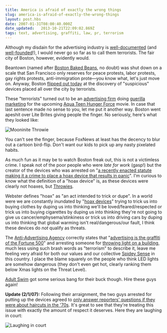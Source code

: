 ```yaml
---
title: America is afraid of exactly the wrong things
slug: america-is-afraid-of-exactly-the-wrong-things
layout: post.hbs
date: 2007-01-31T08:00:40.000Z
date_updated:   2013-10-21T22:09:02.869Z
tags: text, advertising, graffiti, law, pr, terrorism
---
```


Although my disdain for the advertising industry is <a href="http://www.sunshocked.com/stanifesto/archives/exxon-hearts-youtube/" title="'Exxon hearts YouTube' on Stanifesto">well-documented</a> (and <a href="http://www.sourcewatch.org/index.php?title=Astroturf" title="Astroturf on SourceWatch">well-founded</a>!), I would never go so far as to call them terrorists. The fair city of Boston, however, evidently would.<!--more-->

Beantown (named after <a href="http://www.oldtimecandy.com/boston-baked-beans.htm" title="OldTimeCandy.com">Boston Baked Beans</a>, no doubt) was shut down on a scale that San Francisco only reserves for peace protests, labor protests, gay rights protests, anti-immigration prote&mdash;you know what, let's just move on. Anyway, Boston <a href="http://wbztv.com/slideshows/local_slideshow_031203601" title="WBZTV.com Slideshow">flipped out today</a> at the discovery of "suspicious" devices placed all over the city by terrorists.

These "terrorists" turned out to be an <a href="http://interferenceinc.com/" title="InterferenceInc.com">advertising firm</a> doing <a href="http://en.wikipedia.org/wiki/Guerilla_marketing" title="Guerilla marketing on Wikipedia">guerilla marketing</a> for the upcoming <a href="http://www.adultswim.com/shows/athf/" title="ATHF Official Site">Aqua Teen Hunger Force</a> movie. In case that last sentence made no sense to you, let me put it another way. Boston went apeshit over Lite Brites giving people the finger. No seriously, here's what they looked like:

<img src="https://assets.stanifesto.com/images/2007/01/mooninitethrowie.jpg" alt="Mooninite Throwie" />

You can't see the finger, because FoxNews at least has the decency to blur out a cartoon bird-flip. Don't want our kids to pick up any nasty pixelated habits.

As much fun as it may be to watch Boston freak out, this is not a victimless crime. I speak not of the poor people who were <em>late for work</em> (gasp!) but the creator of the devices who was arrested on "<a href="http://wbztv.com/topstories/local_story_031135507.html" title="'Arrest Made In Boston's Hoax Device Incident' on WBZTV.com">a recently enacted statute making it a crime to place a hoax device that results in panic</a>". I'm curious to know what the definition of a "hoax device" is, as these devices were clearly not hoaxes, but <a href="http://www.instructables.com/id/E9D2ZJ3FG0EP286JEJ/" title="Making throwies with Instructables">Throwies</a>.

Webster defines "hoax" as "an act intended to trick or dupe". In a world were we are constantly inundated by "<a href="http://www.tvguide.com/" title="Anything on?">hoax devices</a>" trying to trick us into buying clothes by duping us into thinking we'll be loved/feared/respected or trick us into buying cigarettes by duping us into thinking they're not going to give us cancer/emphysema/stinkiness or trick us into driving cars by duping us into thinking that global warming isn't real/dangerous/our fault, I think these devices do <em>not</em> qualify as threats.

The <a href="http://www.antiadvertisingagency.com/" title="The AAA">Anti-Advertising Agency</a> correctly states that "<a href="http://antiadvertisingagency.com/projects/light-criticism/" title="Light Criticism at AAA">advertising is the graffiti of the Fortune 500</a>" and arresting someone for <a href="http://graffitiresearchlab.com/" title="GRL">throwing light on a building</a>, much less using such brash words as "terrorism" to describe it, leave me feeling very afraid for both our values and our collective <a href="http://www.geocities.com/spydr7/" title="The definitive source on Spidey Sense">Spidey Sense</a> in this country. I place the blame squarely on the people who think LED lights are somehow dangerous (they don't even get hot, clearly ranking them below Xmas lights on the Threat Level).

<a href="http://www.adultswim.com/index2.html" title="AdultSwim.com">Adult Swim</a> got some serious bang for their buck though. Hire these guys again!

<strong>Update (2/1/07):</strong> Following their arraignment, the two guys arrested for putting up the devices agreed to <a href="http://www.youtube.com/watch?v=zx2ytr2Oyv4" title="FoxNews coverage on YouTube">only answer reporters' questions if they were about haircuts in the '70s</a>. It's great to see that they're treating this issue with exactly the amount of respect it deserves. Here they are laughing in court:

<img src="https://assets.stanifesto.com/images/2007/02/vt1cartoonscareap.jpg" alt="Laughing in court" />
